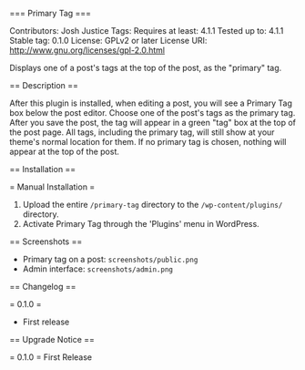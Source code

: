 === Primary Tag ===

Contributors:      Josh Justice
Tags: 
Requires at least: 4.1.1
Tested up to:      4.1.1
Stable tag:        0.1.0
License:           GPLv2 or later
License URI:       http://www.gnu.org/licenses/gpl-2.0.html

Displays one of a post's tags at the top of the post, as the "primary" tag.

== Description ==

After this plugin is installed, when editing a post, you will see a Primary Tag box below the post editor. Choose one of the post's tags as the primary tag. After you save the post, the tag will appear in a green "tag" box at the top of the post page. All tags, including the primary tag, will still show at your theme's normal location for them. If no primary tag is chosen, nothing will appear at the top of the post.

== Installation ==

= Manual Installation =

1. Upload the entire `/primary-tag` directory to the `/wp-content/plugins/` directory.
2. Activate Primary Tag through the 'Plugins' menu in WordPress.

== Screenshots ==

- Primary tag on a post: `screenshots/public.png`
- Admin interface: `screenshots/admin.png`

== Changelog ==

= 0.1.0 =
* First release

== Upgrade Notice ==

= 0.1.0 =
First Release
